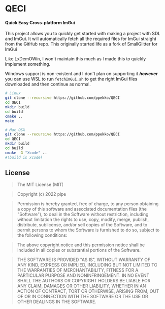 

# QECI
#### Quick Easy Cross-platform ImGui

This project allows you to quickly get started with making a project with SDL and ImGui. It will automatically fetch all the required files for ImGui straight from the GitHub repo. This originally started life as a fork of SmallGlitter for ImGui

Like LxDemOWin, I won't maintain this much as I made this to quickly implement something.

Windows support is non-existent and I don't plan on supporting it ***however*** you can use WSL to run `fetchImGui.sh` to get the right ImGui files downloaded and then continue as normal.



```bash
# Linux
git clone --recursive https://github.com/ppekko/QECI
cd QECI
mkdir build
cd build
cmake ..
make

# Mac OSX
git clone --recursive https://github.com/ppekko/QECI
cd QECI
mkdir build
cd build
cmake -G "Xcode" ..
#(build in xcode)
```


## License
>The MIT License (MIT)

>Copyright (c) 2022 pipe

>Permission is hereby granted, free of charge, to any person obtaining a copy of this software and associated documentation files (the "Software"), to deal in the Software without restriction, including without limitation the rights to use, copy, modify, merge, publish, distribute, sublicense, and/or sell copies of the Software, and to permit persons to whom the Software is furnished to do so, subject to the following conditions:

>The above copyright notice and this permission notice shall be included in all copies or substantial portions of the Software.

>THE SOFTWARE IS PROVIDED "AS IS", WITHOUT WARRANTY OF ANY KIND, EXPRESS OR IMPLIED, INCLUDING BUT NOT LIMITED TO THE WARRANTIES OF MERCHANTABILITY, FITNESS FOR A PARTICULAR PURPOSE AND NONINFRINGEMENT. IN NO EVENT SHALL THE AUTHORS OR COPYRIGHT HOLDERS BE LIABLE FOR ANY CLAIM, DAMAGES OR OTHER LIABILITY, WHETHER IN AN ACTION OF CONTRACT, TORT OR OTHERWISE, ARISING FROM, OUT OF OR IN CONNECTION WITH THE SOFTWARE OR THE USE OR OTHER DEALINGS IN THE SOFTWARE.
